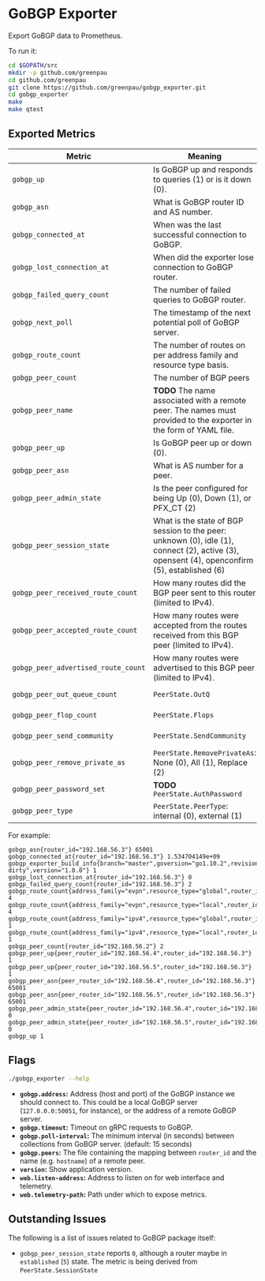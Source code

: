 # GoBGP Exporter

Export GoBGP data to Prometheus.

To run it:

```bash
cd $GOPATH/src
mkdir -p github.com/greenpau
cd github.com/greenpau
git clone https://github.com/greenpau/gobgp_exporter.git
cd gobgp_exporter
make
make qtest
```

## Exported Metrics

| Metric | Meaning | Labels |
| ------ | ------- | ------ |
| `gobgp_up` | Is GoBGP up and responds to queries (1) or is it down (0). | |
| `gobgp_asn` | What is GoBGP router ID and AS number. | `router_id` |
| `gobgp_connected_at` | When was the last successful connection to GoBGP. | `router_id` |
| `gobgp_lost_connection_at` | When did the exporter lose connection to GoBGP router. | `router_id` |
| `gobgp_failed_query_count` | The number of failed queries to GoBGP router. | `router_id` |
| `gobgp_next_poll` | The timestamp of the next potential poll of GoBGP server. | `router_id` |
| `gobgp_route_count` | The number of routes on per address family and resource type basis. | `router_id`, `address_family`, `resource_type` |
| `gobgp_peer_count` | The number of BGP peers | `router_id` |
| `gobgp_peer_name` | **TODO** The name associated with a remote peer. The names must provided to the exporter in the form of YAML file. | `router_id` |
| `gobgp_peer_up` | Is GoBGP peer up or down (0). | `router_id`, `peer_router_id` |
| `gobgp_peer_asn` | What is AS number for a peer. | `router_id`, `peer_router_id` |
| `gobgp_peer_admin_state` | Is the peer configured for being Up (0), Down (1), or PFX_CT (2) | `router_id`, `peer_router_id` |
| `gobgp_peer_session_state` | What is the state of BGP session to the peer: unknown (0), idle (1), connect (2), active (3), opensent (4), openconfirm (5), established (6) | `router_id`, `peer_router_id` |
| `gobgp_peer_received_route_count` | How many routes did the BGP peer sent to this router (limited to IPv4). | `router_id`, `peer_router_id` |
| `gobgp_peer_accepted_route_count` | How many routes were accepted from the routes received from this BGP peer (limited to IPv4). | `router_id`, `peer_router_id` |
| `gobgp_peer_advertised_route_count` | How many routes were advertised to this BGP peer (limited to IPv4). | `router_id`, `peer_router_id` |
| `gobgp_peer_out_queue_count` | `PeerState.OutQ` | `router_id`, `peer_router_id` |
| `gobgp_peer_flop_count` | `PeerState.Flops` | `router_id`, `peer_router_id` |
| `gobgp_peer_send_community` | `PeerState.SendCommunity` | `router_id`, `peer_router_id` |
| `gobgp_peer_remove_private_as` | `PeerState.RemovePrivateAs`: None (0), All (1), Replace (2) | `router_id`, `peer_router_id` |
| `gobgp_peer_password_set` | **TODO** `PeerState.AuthPassword` | `router_id`, `peer_router_id` |
| `gobgp_peer_type` | `PeerState.PeerType`: internal (0), external (1) | `router_id`, `peer_router_id` |

For example:

```
gobgp_asn{router_id="192.168.56.3"} 65001
gobgp_connected_at{router_id="192.168.56.3"} 1.534704149e+09
gobgp_exporter_build_info{branch="master",goversion="go1.10.2",revision="687ae72-dirty",version="1.0.0"} 1
gobgp_lost_connection_at{router_id="192.168.56.3"} 0
gobgp_failed_query_count{router_id="192.168.56.3"} 2
gobgp_route_count{address_family="evpn",resource_type="global",router_id="192.168.56.3"} 4
gobgp_route_count{address_family="evpn",resource_type="local",router_id="192.168.56.3"} 4
gobgp_route_count{address_family="ipv4",resource_type="global",router_id="192.168.56.3"} 1
gobgp_route_count{address_family="ipv4",resource_type="local",router_id="192.168.56.3"} 1
gobgp_peer_count{router_id="192.168.56.2"} 2
gobgp_peer_up{peer_router_id="192.168.56.4",router_id="192.168.56.3"} 1
gobgp_peer_up{peer_router_id="192.168.56.5",router_id="192.168.56.3"} 1
gobgp_peer_asn{peer_router_id="192.168.56.4",router_id="192.168.56.3"} 65001
gobgp_peer_asn{peer_router_id="192.168.56.5",router_id="192.168.56.3"} 65001
gobgp_peer_admin_state{peer_router_id="192.168.56.4",router_id="192.168.56.3"} 0
gobgp_peer_admin_state{peer_router_id="192.168.56.5",router_id="192.168.56.3"} 0
gobgp_up 1
```

## Flags

```bash
./gobgp_exporter --help
```

* __`gobgp.address`:__ Address (host and port) of the GoBGP instance we should
    connect to. This could be a local GoBGP server (`127.0.0.0:50051`, for
    instance), or the address of a remote GoBGP server.
* __`gobgp.timeout`:__ Timeout on gRPC requests to GoBGP.
* __`gobgp.poll-interval`:__ The minimum interval (in seconds) between collections from GoBGP server. (default: 15 seconds)
* __`gobgp.peers`:__ The file containing the mapping between `router_id` and the name (e.g. `hostname`) of a remote peer.
* __`version`:__ Show application version.
* __`web.listen-address`:__ Address to listen on for web interface and telemetry.
* __`web.telemetry-path`:__ Path under which to expose metrics.

## Outstanding Issues

The following is a list of issues related to GoBGP package itself:
- `gobgp_peer_session_state` reports `0`, although a router maybe in `established` (`5`) state.
  The metric is being derived from `PeerState.SessionState`
